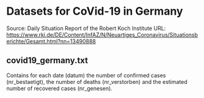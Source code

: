 # Datasets for CoVid-19 in Germany

Source: Daily Situation Report of the Robert Koch Institute
URL: https://www.rki.de/DE/Content/InfAZ/N/Neuartiges_Coronavirus/Situationsberichte/Gesamt.html?nn=13490888

## covid19_germany.txt
Contains for each date (datum) the number of confirmed cases (nr_bestaetigt), the number of deaths (nr_verstorben) and 
the estimated number of recovered cases (nr_genesen).
